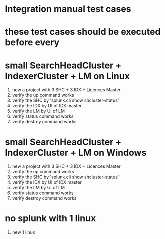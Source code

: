 # Integration manual test cases
# these test cases should be executed before every

# small SearchHeadCluster + IndexerCluster + LM on Linux
1. new a project with 3 SHC + 3 IDX + Licences Master
1. verify the up command works
1. verify the SHC by 'splunk.cli show shcluster-status'
1. verify the IDX by UI of IDX master
1. verify the LM by UI of LM
1. verify status command works
1. verify destroy command works

# small SearchHeadCluster + IndexerCluster + LM on Windows
1. new a project with 3 SHC + 3 IDX + Licences Master
1. verify the up command works
1. verify the SHC by 'splunk.cli show shcluster-status'
1. verify the IDX by UI of IDX master
1. verify the LM by UI of LM
1. verify status command works
1. verify destroy command works

# no splunk with 1 linux
1. new 1 linux

# 